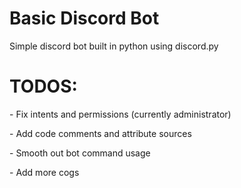 <h1>Basic Discord Bot</h1>

<p>Simple discord bot built in python using discord.py</p>

<h1>TODOS:</h1>

<p>- Fix intents and permissions (currently administrator)</p>
<p>- Add code comments and attribute sources</p>
<p>- Smooth out bot command usage</p>
<p>- Add more cogs</p>